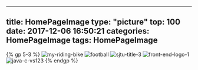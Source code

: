 
---
title: HomePageImage
type: "picture"
top: 100
date: 2017-12-06 16:50:21
categories: HomePageImage
tags: HomePageImage
---

{% gp 5-3 %}
![my-riding-bike](http://ojxk3q6gs.bkt.clouddn.com/my-riding-bike.jpg)
![football](http://ojxk3q6gs.bkt.clouddn.com/football.jpg)
![sjtu-title-3](http://ol3kbaay9.bkt.clouddn.com/sjtu-title-3.jpg)
![front-end-logo-1](http://ol3kbaay9.bkt.clouddn.com/front-end-logo-1.jpg)
![java-c-vs123](http://ol3kbaay9.bkt.clouddn.com/java-c-vs123.jpg)
{% endgp %}



